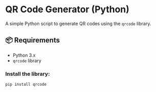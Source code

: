 # QR Code Generator (Python)

A simple Python script to generate QR codes using the `qrcode` library.

## 📦 Requirements

- Python 3.x
- `qrcode` library

### Install the library:

```bash
pip install qrcode
